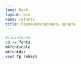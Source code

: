 ```yaml
---
lang: bash
layout: bin
name: refonts
title: Переиндексировать шрифты
---
```

```bash
#!/bin/bash
cd ~/.fonts
mkfontscale
mkfontdir
xset fp rehash
```